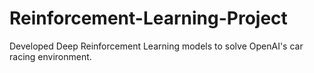 # Reinforcement-Learning-Project
Developed Deep Reinforcement Learning models to solve OpenAI's car racing environment.
